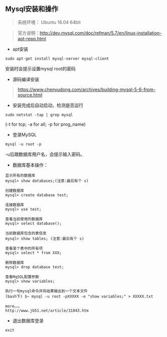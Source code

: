 ## Mysql安装和操作




>系统环境： Ubuntu 16.04 64bit 

>官方说明：http://dev.mysql.com/doc/refman/5.7/en/linux-installation-apt-repo.html



* apt安装
~~~shell
sudo apt-get install mysql-server mysql-client
~~~
安装时会提示设置mysql root的密码

* 源码编译安装

> https://www.chenyudong.com/archives/building-mysql-5-6-from-source.html

* 安装完成后自动启动，检测是否运行
~~~shell
sudo netstat -tap | grep mysql
~~~
(-t for tcp; -a for all; -p for prog_name)

* 登录MySQL
~~~shell
mysql -u root -p 
~~~
-u后跟数据库用户名，会提示输入密码。

* 数据库基本操作：
~~~
显示所有的数据库
mysql> show databases;(注意:最后有个 s)

创建数据库
mysql> create database test;

连接数据库
mysql> use test;

查看当前使用的数据库
mysql> select database();

当前数据库包含的表信息
mysql> show tables; (注意:最后有个 s)

查看某个表中的所有项
mysql> select * from XXX;

删除数据库
mysql> drop database test;

查看MqSQL配置参数
mysql> show variables;

执行一句mysql命令并将结果输出到一个文本文件
(bash下) $~ mysql -u root -pXXXXX -e "show variables;" > XXXXX.txt

more。。。
http://www.jb51.net/article/31043.htm
~~~




* 退出数据库登录
~~~shell
exit
~~~